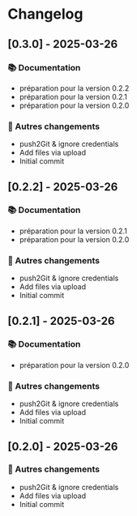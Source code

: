 # Changelog

## [0.3.0] - 2025-03-26

### 📚 Documentation

- préparation pour la version 0.2.2
- préparation pour la version 0.2.1
- préparation pour la version 0.2.0

### 🔄 Autres changements

- push2Git & ignore credentials
- Add files via upload
- Initial commit



## [0.2.2] - 2025-03-26

### 📚 Documentation

- préparation pour la version 0.2.1
- préparation pour la version 0.2.0

### 🔄 Autres changements

- push2Git & ignore credentials
- Add files via upload
- Initial commit



## [0.2.1] - 2025-03-26

### 📚 Documentation

- préparation pour la version 0.2.0

### 🔄 Autres changements

- push2Git & ignore credentials
- Add files via upload
- Initial commit



## [0.2.0] - 2025-03-26

### 🔄 Autres changements

- push2Git & ignore credentials
- Add files via upload
- Initial commit



